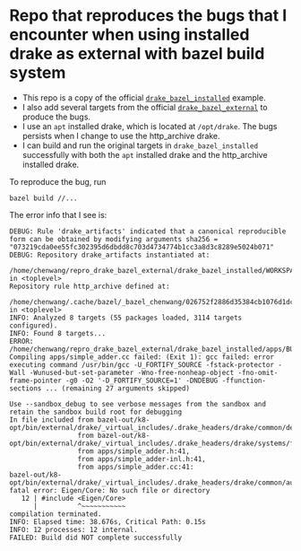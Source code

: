 # Repo that reproduces the bugs that I encounter when using installed drake as external with bazel build system
* This repo is a copy of the official [`drake_bazel_installed`](https://github.com/RobotLocomotion/drake-external-examples/tree/main/drake_bazel_installed) example.
* I also add several targets from the official [`drake_bazel_external`](https://github.com/RobotLocomotion/drake-external-examples/tree/main/drake_cmake_external) to produce the bugs.
* I use an `apt` installed drake, which is located at `/opt/drake`. The bugs persists when I change to use the http_archive drake.
* I can build and run the original targets in `drake_bazel_installed` successfully with both the `apt` installed drake and the http_archive installed drake.

To reproduce the bug, run
```
bazel build //...
```

The error info that I see is:
```
DEBUG: Rule 'drake_artifacts' indicated that a canonical reproducible form can be obtained by modifying arguments sha256 = "073219cda0ee55fc302395d6dbdd8c703d4734774b1cc3a8d3c8289e5024b071"
DEBUG: Repository drake_artifacts instantiated at:
  /home/chenwang/repro_drake_bazel_external/drake_bazel_installed/WORKSPACE:63:13: in <toplevel>
Repository rule http_archive defined at:
  /home/chenwang/.cache/bazel/_bazel_chenwang/026752f2886d35384cb1076d1dc9796d/external/bazel_tools/tools/build_defs/repo/http.bzl:353:31: in <toplevel>
INFO: Analyzed 8 targets (55 packages loaded, 3114 targets configured).
INFO: Found 8 targets...
ERROR: /home/chenwang/repro_drake_bazel_external/drake_bazel_installed/apps/BUILD.bazel:98:11: Compiling apps/simple_adder.cc failed: (Exit 1): gcc failed: error executing command /usr/bin/gcc -U_FORTIFY_SOURCE -fstack-protector -Wall -Wunused-but-set-parameter -Wno-free-nonheap-object -fno-omit-frame-pointer -g0 -O2 '-D_FORTIFY_SOURCE=1' -DNDEBUG -ffunction-sections ... (remaining 27 arguments skipped)

Use --sandbox_debug to see verbose messages from the sandbox and retain the sandbox build root for debugging
In file included from bazel-out/k8-opt/bin/external/drake/_virtual_includes/.drake_headers/drake/common/default_scalars.h:3,
                 from bazel-out/k8-opt/bin/external/drake/_virtual_includes/.drake_headers/drake/systems/framework/leaf_system.h:14,
                 from apps/simple_adder.h:41,
                 from apps/simple_adder-inl.h:41,
                 from apps/simple_adder.cc:41:
bazel-out/k8-opt/bin/external/drake/_virtual_includes/.drake_headers/drake/common/autodiff.h:12:10: fatal error: Eigen/Core: No such file or directory
   12 | #include <Eigen/Core>
      |          ^~~~~~~~~~~~
compilation terminated.
INFO: Elapsed time: 38.676s, Critical Path: 0.15s
INFO: 12 processes: 12 internal.
FAILED: Build did NOT complete successfully
```